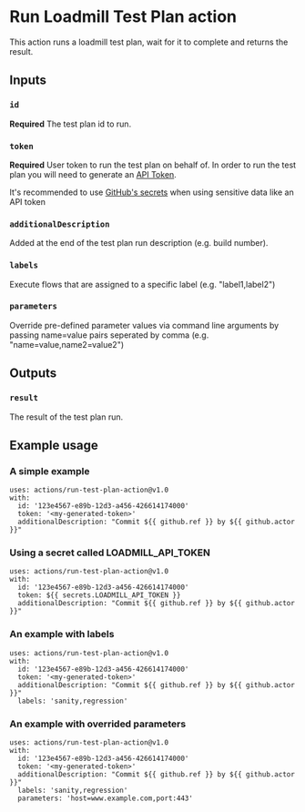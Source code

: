 # Run Loadmill Test Plan action

This action runs a loadmill test plan, wait for it to complete and returns the result.

## Inputs

### `id`

**Required** The test plan id to run.

### `token`

**Required** User token to run the test plan on behalf of. In order to run the test plan you will need to generate an [API Token](https://docs.loadmill.com/integrations/api-tokens).

It's recommended to use [GitHub's secrets](https://docs.github.com/en/actions/reference/encrypted-secrets) when using sensitive data like an API token

### `additionalDescription`

Added at the end of the test plan run description (e.g. build number).

### `labels`

Execute flows that are assigned to a specific label (e.g. "label1,label2")

### `parameters`

Override pre-defined parameter values via command line arguments by passing name=value pairs seperated by comma  (e.g. "name=value,name2=value2")

## Outputs

### `result`

The result of the test plan run.

## Example usage

### A simple example
```
uses: actions/run-test-plan-action@v1.0
with:
  id: '123e4567-e89b-12d3-a456-426614174000'
  token: '<my-generated-token>'
  additionalDescription: "Commit ${{ github.ref }} by ${{ github.actor }}"
```

### Using a secret called LOADMILL_API_TOKEN
```
uses: actions/run-test-plan-action@v1.0
with:
  id: '123e4567-e89b-12d3-a456-426614174000'
  token: ${{ secrets.LOADMILL_API_TOKEN }}
  additionalDescription: "Commit ${{ github.ref }} by ${{ github.actor }}"
```

### An example with labels
```
uses: actions/run-test-plan-action@v1.0
with:
  id: '123e4567-e89b-12d3-a456-426614174000'
  token: '<my-generated-token>'
  additionalDescription: "Commit ${{ github.ref }} by ${{ github.actor }}"
  labels: 'sanity,regression'
```

### An example with overrided parameters
```
uses: actions/run-test-plan-action@v1.0
with:
  id: '123e4567-e89b-12d3-a456-426614174000'
  token: '<my-generated-token>'
  additionalDescription: "Commit ${{ github.ref }} by ${{ github.actor }}"
  labels: 'sanity,regression'
  parameters: 'host=www.example.com,port:443'
```

